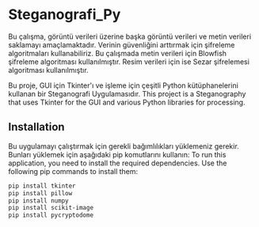 # Steganografi_Py
Bu çalışma, görüntü verileri üzerine başka görüntü verileri ve metin verileri saklamayı amaçlamaktadır. Verinin güvenliğini arttırmak için şifreleme algoritmaları kullanabiliriz. Bu çalışmada metin verileri için Blowfish şifreleme algoritması kullanılmıştır. Resim verileri için ise Sezar şifrelemesi algoritması kullanılmıştır. 

Bu proje, GUI için Tkinter'ı ve işleme için çeşitli Python kütüphanelerini kullanan bir Steganografi Uygulamasıdır.
This project is a Steganography that uses Tkinter for the GUI and various Python libraries for processing.

## Installation
Bu uygulamayı çalıştırmak için gerekli bağımlılıkları yüklemeniz gerekir. Bunları yüklemek için aşağıdaki pip komutlarını kullanın:
To run this application, you need to install the required dependencies. Use the following pip commands to install them:

```bash
pip install tkinter
pip install pillow
pip install numpy
pip install scikit-image
pip install pycryptodome
